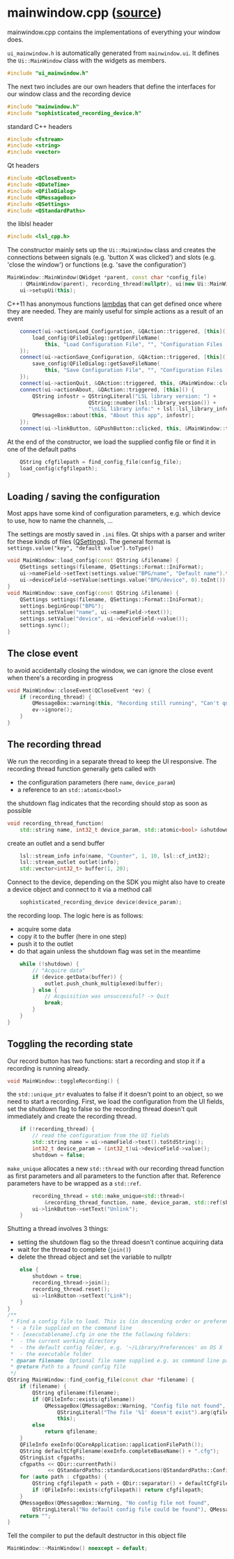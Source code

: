 # mainwindow.cpp ([source](../appskeleton/mainwindows.cpp))
mainwindow.cpp contains the implementations of everything your window does.

`ui_mainwindow.h` is automatically generated from `mainwindow.ui`.
It defines the `Ui::MainWindow` class with the widgets as members. 

``` cpp
#include "ui_mainwindow.h"
```

The next two includes are our own headers that define the interfaces for
our window class and the recording device 

``` cpp
#include "mainwindow.h"
#include "sophisticated_recording_device.h"
```

standard C++ headers

``` cpp
#include <fstream>
#include <string>
#include <vector>
```

Qt headers

``` cpp
#include <QCloseEvent>
#include <QDateTime>
#include <QFileDialog>
#include <QMessageBox>
#include <QSettings>
#include <QStandardPaths>
```

the liblsl header

``` cpp
#include <lsl_cpp.h>
```

The constructor mainly sets up the `Ui::MainWindow` class and creates the
connections between signals (e.g. 'button X was clicked') and slots
(e.g. 'close the window') or functions (e.g. 'save the configuration')


``` cpp
MainWindow::MainWindow(QWidget *parent, const char *config_file)
	: QMainWindow(parent), recording_thread(nullptr), ui(new Ui::MainWindow) {
	ui->setupUi(this);
```

C++11 has anonymous functions [lambdas](http://en.cppreference.com/w/cpp/language/lambda)
that can get defined once where they are needed. They are mainly useful
for simple actions as a result of an event 

``` cpp
	connect(ui->actionLoad_Configuration, &QAction::triggered, [this]() {
		load_config(QFileDialog::getOpenFileName(
			this, "Load Configuration File", "", "Configuration Files (*.cfg)"));
	});
	connect(ui->actionSave_Configuration, &QAction::triggered, [this]() {
		save_config(QFileDialog::getSaveFileName(
			this, "Save Configuration File", "", "Configuration Files (*.cfg)"));
	});
	connect(ui->actionQuit, &QAction::triggered, this, &MainWindow::close);
	connect(ui->actionAbout, &QAction::triggered, [this]() {
		QString infostr = QStringLiteral("LSL library version: ") +
						  QString::number(lsl::library_version()) +
						  "\nLSL library info:" + lsl::lsl_library_info();
		QMessageBox::about(this, "About this app", infostr);
	});
	connect(ui->linkButton, &QPushButton::clicked, this, &MainWindow::toggleRecording);
```

At the end of the constructor, we load the supplied config file or find it
in one of the default paths

``` cpp
	QString cfgfilepath = find_config_file(config_file);
	load_config(cfgfilepath);
}
```

## Loading / saving the configuration
Most apps have some kind of configuration parameters, e.g. which device to
use, how to name the channels, ...

The settings are mostly saved in `.ini` files. Qt ships with a parser and
writer for these kinds of files ([QSettings](http://doc.qt.io/qt-5/qsettings.html)).
The general format is `settings.value("key", "default value").toType()`

``` cpp
void MainWindow::load_config(const QString &filename) {
	QSettings settings(filename, QSettings::Format::IniFormat);
	ui->nameField->setText(settings.value("BPG/name", "Default name").toString());
	ui->deviceField->setValue(settings.value("BPG/device", 0).toInt());
}
void MainWindow::save_config(const QString &filename) {
	QSettings settings(filename, QSettings::Format::IniFormat);
	settings.beginGroup("BPG");
	settings.setValue("name", ui->nameField->text());
	settings.setValue("device", ui->deviceField->value());
	settings.sync();
}
```

## The close event
to avoid accidentally closing the window, we can ignore the close event
when there's a recording in progress 

``` cpp
void MainWindow::closeEvent(QCloseEvent *ev) {
	if (recording_thread) {
		QMessageBox::warning(this, "Recording still running", "Can't quit while recording");
		ev->ignore();
	}
}
```

## The recording thread

We run the recording in a separate thread to keep the UI responsive.
The recording thread function generally gets called with

- the configuration parameters (here `name`, `device_param`)
- a reference to an `std::atomic<bool>`

the shutdown flag indicates that the recording should stop as soon as possible 

``` cpp
void recording_thread_function(
	std::string name, int32_t device_param, std::atomic<bool> &shutdown) {
```

create an outlet and a send buffer

``` cpp
	lsl::stream_info info(name, "Counter", 1, 10, lsl::cf_int32);
	lsl::stream_outlet outlet(info);
	std::vector<int32_t> buffer(1, 20);
```

Connect to the device, depending on the SDK you might also have to
create a device object and connect to it via a method call

``` cpp
	sophisticated_recording_device device(device_param);
```

the recording loop. The logic here is as follows:
- acquire some data
- copy it to the buffer (here in one step)
- push it to the outlet
- do that again unless the shutdown flag was set in the meantime 

``` cpp
	while (!shutdown) {
		// "Acquire data"
		if (device.getData(buffer)) {
			outlet.push_chunk_multiplexed(buffer);
		} else {
			// Acquisition was unsuccessful? -> Quit
			break;
		}
	}
}
```

## Toggling the recording state
Our record button has two functions: start a recording and
stop it if a recording is running already.

``` cpp
void MainWindow::toggleRecording() {
```

the `std::unique_ptr` evaluates to false if it doesn't point to an object,
so we need to start a recording.
First, we load the configuration from the UI fields, set the shutdown flag
to false so the recording thread doesn't quit immediately and create the
recording thread. 

``` cpp
	if (!recording_thread) {
		// read the configuration from the UI fields
		std::string name = ui->nameField->text().toStdString();
		int32_t device_param = (int32_t)ui->deviceField->value();
		shutdown = false;
```

`make_unique` allocates a new `std::thread` with our recording
thread function as first parameters and all parameters to the
function after that.
Reference parameters have to be wrapped as a `std::ref`. 

``` cpp
		recording_thread = std::make_unique<std::thread>(
			&recording_thread_function, name, device_param, std::ref(shutdown));
		ui->linkButton->setText("Unlink");
	}
```

Shutting a thread involves 3 things:
- setting the shutdown flag so the thread doesn't continue acquiring data
- wait for the thread to complete (`join()`)
- delete the thread object and set the variable to nullptr 

``` cpp
	else {
		shutdown = true;
		recording_thread->join();
		recording_thread.reset();
		ui->linkButton->setText("Link");
	}
}
/**
 * Find a config file to load. This is (in descending order or preference):
 * - a file supplied on the command line
 * - [executablename].cfg in one the the following folders:
 *	- the current working directory
 *	- the default config folder, e.g. '~/Library/Preferences' on OS X
 *	- the executable folder
 * @param filename	Optional file name supplied e.g. as command line parameter
 * @return Path to a found config file
 */
QString MainWindow::find_config_file(const char *filename) {
	if (filename) {
		QString qfilename(filename);
		if (QFileInfo::exists(qfilename))
			QMessageBox(QMessageBox::Warning, "Config file not found",
				QStringLiteral("The file '%1' doesn't exist").arg(qfilename), QMessageBox::Ok,
				this);
		else
			return qfilename;
	}
	QFileInfo exeInfo(QCoreApplication::applicationFilePath());
	QString defaultCfgFilename(exeInfo.completeBaseName() + ".cfg");
	QStringList cfgpaths;
	cfgpaths << QDir::currentPath()
			 << QStandardPaths::standardLocations(QStandardPaths::ConfigLocation) << exeInfo.path();
	for (auto path : cfgpaths) {
		QString cfgfilepath = path + QDir::separator() + defaultCfgFilename;
		if (QFileInfo::exists(cfgfilepath)) return cfgfilepath;
	}
	QMessageBox(QMessageBox::Warning, "No config file not found",
		QStringLiteral("No default config file could be found"), QMessageBox::Ok, this);
	return "";
}
```

Tell the compiler to put the default destructor in this object file

``` cpp
MainWindow::~MainWindow() noexcept = default;
